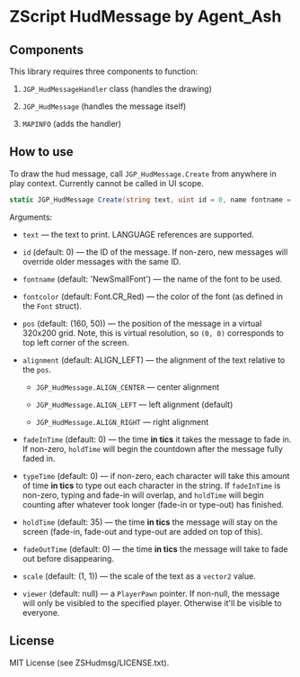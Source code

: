 # ZScript HudMessage by Agent_Ash

## Components

This library requires three components to function:

1. `JGP_HudMessageHandler` class (handles the drawing)

2. `JGP_HudMessage` (handles the message itself)

3. `MAPINFO` (adds the handler)

## How to use

To draw the hud message, call `JGP_HudMessage.Create` from anywhere in play context. Currently cannot be called in UI scope.

```cs
static JGP_HudMessage Create(string text, uint id = 0, name fontname = 'NewSmallFont', int fontColor = Font.CR_Red, vector2 pos = (160, 50), int alignment = ALIGN_LEFT, uint fadeInTime = 0, uint typeTime = 0, uint holdTime = 35, uint fadeOutTime = 0, vector2 scale = (1,1), PlayerInfo viewer = null)
```

Arguments:

* `text` — the text to print. LANGUAGE references are supported.

* `id` (default: 0) — the ID of the message. If non-zero, new messages will override older messages with the same ID.

* `fontname` (default: 'NewSmallFont') — the name of the font to be used.

* `fontcolor` (default: Font.CR_Red) — the color of the font (as defined in the `Font` struct).

* `pos` (default: (160, 50)) — the position of the message in a virtual 320x200 grid. Note, this is virtual resolution, so `(0, 0)` corresponds to top left corner of the screen.

* `alignment` (default: ALIGN_LEFT) — the alignment of the text relative to the `pos`.
  
  * `JGP_HudMessage.ALIGN_CENTER` — center alignment
  
  * `JGP_HudMessage.ALIGN_LEFT` — left alignment (default)
  
  * `JGP_HudMessage.ALIGN_RIGHT` — right alignment

* `fadeInTime` (default: 0) — the time **in tics** it takes the message to fade in. If non-zero, `holdTime` will begin the countdown after the message fully faded in.

* `typeTime` (default: 0) — if non-zero, each character will take this amount of time **in tics** to type out each character in the string. If `fadeInTime` is non-zero, typing and fade-in will overlap, and `holdTime` will begin counting after whatever took longer (fade-in or type-out) has finished.

* `holdTime` (default: 35) — the time **in tics** the message will stay on the screen (fade-in, fade-out and type-out are added on top of this).

* `fadeOutTime` (default: 0) — the time **in tics** the message will take to fade out before disappearing.

* `scale` (default: (1, 1)) — the scale of the text as a `vector2` value.

* `viewer` (default: null) — a `PlayerPawn` pointer. If non-null, the message will only be visibled to the specified player. Otherwise it'll be visible to everyone.

## License

MIT License (see ZSHudmsg/LICENSE.txt).



